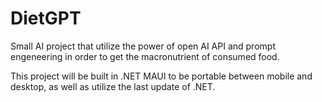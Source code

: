 # DietGPT
Small AI project that utilize the power of open AI API and prompt engeneering in order to get the macronutrient of consumed food.

This project will be built in .NET MAUI to be portable between mobile and desktop, as well as utilize the last update of .NET.
